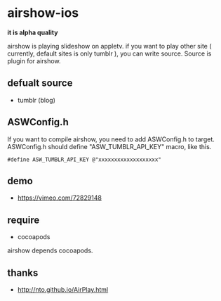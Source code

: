 # airshow-ios

**it is alpha quality**

airshow is playing slideshow on appletv.
if you want to play other site ( currently, default sites is only tumblr ), you can write source.
Source is plugin for airshow.

## defualt source

* tumblr (blog)

## ASWConfig.h

If you want to compile airshow, you need to add ASWConfig.h to target.
ASWConfig.h should define "ASW_TUMBLR_API_KEY" macro, like this.

```
#define ASW_TUMBLR_API_KEY @"xxxxxxxxxxxxxxxxxxx"
```

## demo

* https://vimeo.com/72829148

## require

* cocoapods

airshow depends cocoapods.

## thanks

* http://nto.github.io/AirPlay.html

